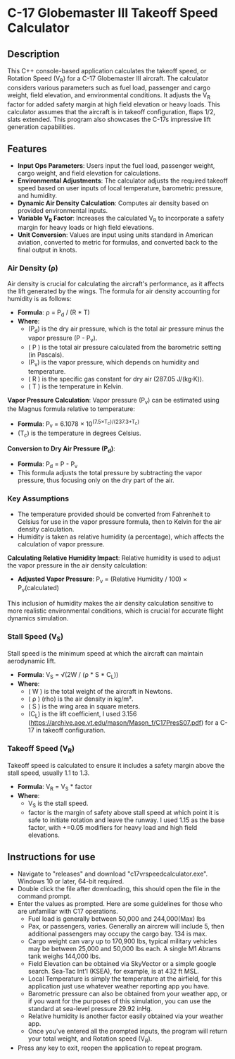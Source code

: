 # C-17 Globemaster III Takeoff Speed Calculator

## Description
This C++ console-based application calculates the takeoff speed, or Rotation Speed \(V<sub>R</sub>) for a C-17 Globemaster III aircraft. 
The calculator considers various parameters such as fuel load, passenger and cargo weight, field elevation, and environmental conditions. 
It adjusts the V<sub>R</sub> factor for added safety margin at high field elevation or heavy loads. This calculator assumes that the aircraft is in takeoff
configuration, flaps 1/2, slats extended. This program also showcases the C-17s impressive lift generation capabilities.

## Features
- **Input Ops Parameters**: Users input the fuel load, passenger weight, cargo weight, and field elevation for calculations.
- **Environmental Adjustments**: The calculator adjusts the required takeoff speed based on user inputs of local temperature, barometric pressure, and humidity.
- **Dynamic Air Density Calculation**: Computes air density based on provided environmental inputs.
- **Variable V<sub>R</sub> Factor**: Increases the calculated V<sub>R</sub> to incorporate a safety margin for heavy loads or high field elevations.
- **Unit Conversion**: Values are input using units standard in American aviation, converted to metric for formulas, and converted back to the final output in knots.

### Air Density (ρ)
Air density is crucial for calculating the aircraft's performance, as it affects the lift generated by the wings. The formula for air density accounting for humidity is as follows:

- **Formula**: ρ = P<sub>d</sub> / (R * T)
- **Where**:
  - (P<sub>d</sub>) is the dry air pressure, which is the total air pressure minus the vapor pressure (P - P<sub>v</sub>).
  - \( P \) is the total air pressure calculated from the barometric setting (in Pascals).
  - (P<sub>v</sub>) is the vapor pressure, which depends on humidity and temperature.
  - \( R \) is the specific gas constant for dry air (287.05 J/(kg·K)).
  - \( T \) is the temperature in Kelvin.

**Vapor Pressure Calculation**:
Vapor pressure (P<sub>v</sub>) can be estimated using the Magnus formula relative to temperature:
- **Formula**: P<sub>v</sub> = 6.1078 × 10<sup>(7.5×T<sub>c</sub>)/(237.3+T<sub>c</sub>)</sup>
- (T<sub>c</sub>) is the temperature in degrees Celsius.

**Conversion to Dry Air Pressure (P<sub>d</sub>)**:
- **Formula**: P<sub>d</sub> = P - P<sub>v</sub>
- This formula adjusts the total pressure by subtracting the vapor pressure, thus focusing only on the dry part of the air.

### Key Assumptions
- The temperature provided should be converted from Fahrenheit to Celsius for use in the vapor pressure formula, then to Kelvin for the air density calculation.
- Humidity is taken as relative humidity (a percentage), which affects the calculation of vapor pressure.

**Calculating Relative Humidity Impact**:
Relative humidity is used to adjust the vapor pressure in the air density calculation:
- **Adjusted Vapor Pressure**: P<sub>v</sub> = (Relative Humidity / 100) × P<sub>v</sub>(calculated)

This inclusion of humidity makes the air density calculation sensitive to more realistic environmental conditions, which is crucial for accurate flight dynamics simulation.


### Stall Speed (V<sub>S</sub>)
Stall speed is the minimum speed at which the aircraft can maintain aerodynamic lift.
- **Formula**: V<sub>S</sub> = √(2W / (ρ * S * C<sub>L</sub>))
- **Where**:
  - \( W \) is the total weight of the aircraft in Newtons.
  - \( ρ \) (rho) is the air density in kg/m³.
  - \( S \) is the wing area in square meters.
  - (C<sub>L</sub>) is the lift coefficient, I used 3.156 (https://archive.aoe.vt.edu/mason/Mason_f/C17PresS07.pdf) for a C-17 in takeoff configuration.

### Takeoff Speed (V<sub>R</sub>)
Takeoff speed is calculated to ensure it includes a safety margin above the stall speed, usually 1.1 to 1.3.
- **Formula**: V<sub>R</sub> = V<sub>S</sub> * factor
- **Where**:
  - V<sub>S</sub> is the stall speed.
  - factor is the margin of safety above stall speed at which point it is safe to initiate rotation and leave the runway. I used 1.15 as the base factor, with +=0.05 modifiers for heavy load and high field elevations.

## Instructions for use ##
- Navigate to "releases" and download "c17vrspeedcalculator.exe". Windows 10 or later, 64-bit required.
- Double click the file after downloading, this should open the file in the command prompt.
- Enter the values as prompted. Here are some guidelines for those who are unfamiliar with C17 operations.
    - Fuel load is generally between 50,000 and 244,000(Max) lbs
    - Pax, or passengers, varies. Generally an aircrew will include 5, then additional passengers may occupy the cargo bay. 134 is max.
    - Cargo weight can vary up to 170,900 lbs, typical military vehicles may be between 25,000 and 50,000 lbs each. A single M1 Abrams tank weighs 144,000 lbs.
    - Field Elevation can be obtained via SkyVector or a simple google search. Sea-Tac Int'l (KSEA), for example, is at 432 ft MSL.
    - Local Temperature is simply the temperature at the airfield, for this application just use whatever weather reporting app you have.
    - Barometric pressure can also be obtained from your weather app, or if you want for the purposes of this simulation, you can use the standard at sea-level pressure 29.92 inHg.
    - Relative humidity is another factor easily obtained via your weather app.
    - Once you've entered all the prompted inputs, the program will return your total weight, and Rotation speed (V<sub>R</sub>).
- Press any key to exit, reopen the application to repeat program.

  
